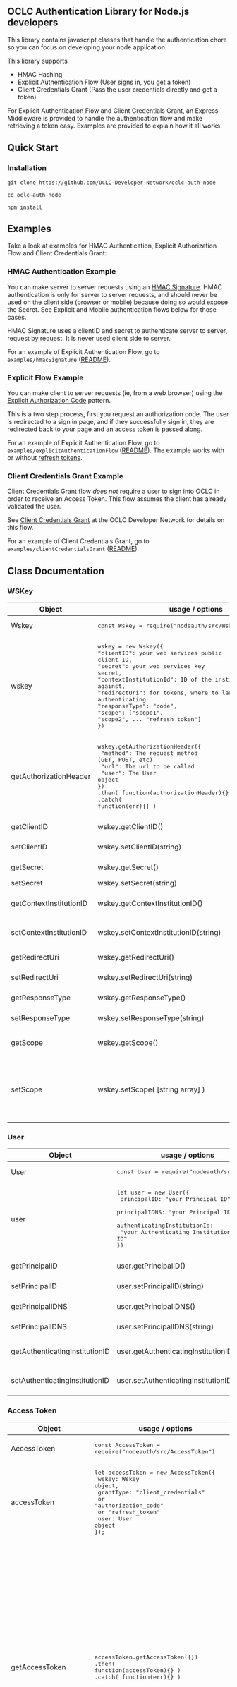 ## OCLC Authentication Library for Node.js developers

This library contains javascript classes that handle the authentication chore so you can focus on developing your node application.

This library supports

* HMAC Hashing
* Explicit Authentication Flow (User signs in, you get a token)
* Client Credentials Grant (Pass the user credentials directly and get a token)

For Explicit Authentication Flow and Client Credentials Grant, an Express Middleware is provided to handle the authentication flow and make retrieving a token easy. Examples are provided to explain how it all works.

## Quick Start

### Installation

```
git clone https://github.com/OCLC-Developer-Network/oclc-auth-node

cd oclc-auth-node

npm install
```

## Examples

Take a look at examples for HMAC Authentication, Explicit Authorization Flow and Client Credentials Grant:

### HMAC Authentication Example

You can make server to server requests using an [HMAC Signature](https://www.oclc.org/developer/develop/authentication/hmac-signature.en.html). HMAC authentication is only for server to server requests, and should never be used on the client side (browser or mobile) because doing so would expose the Secret. See Explicit and Mobile authentication flows below for those cases.

HMAC Signature uses a clientID and secret to authenticate server to server, request by request. It is never used client side to server.

For an example of Explicit Authentication Flow, go to ```examples/hmacSignature``` ([README](examples/hmacSignature/README.md)).

### Explicit Flow Example

You can make client to server requests (ie, from a web browser) using the [Explicit Authorization Code](https://www.oclc.org/developer/develop/authentication/access-tokens/explicit-authorization-code.en.html) pattern.

This is a two step process, first you request an authorization code. The user is redirected to a sign in page, and if they successfully sign in, they are redirected back to your page and an access token is passed along.

For an example of Explicit Authentication Flow, go to ```examples/explicitAuthenticationFlow``` ([README](examples/explicitAuthenticationFlow/README.md)). The example works with or without [refresh tokens](https://www.oclc.org/developer/develop/authentication/access-tokens/refresh-token.en.html).

### Client Credentials Grant Example

Client Credentials Grant flow *does not* require a user to sign into OCLC in order to receive an Access Token. This flow assumes the client has already validated the user.

See [Client Credentials Grant](https://www.oclc.org/developer/develop/authentication/access-tokens/client-credentials-grant.en.html) at the OCLC Developer Network for details on this flow.

For an example of Client Credentials Grant, go to ```examples/clientCredentialsGrant``` ([README](examples/clientCredentialsGrant/README.md)).

## Class Documentation

### WSKey

| Object| usage / options | Notes  |
|-------|-----------------|--------|
| Wskey | <pre>const Wskey = require("nodeauth/src/Wskey")</pre> | Wskey Class|
| wskey | <pre>wskey = new Wskey({<br>"clientID": your web services public client ID,<br>"secret": your web services key secret,<br>"contextInstitutionId": ID of the institution to get data against,<br>"redirectUri": for tokens, where to land back after authenticating<br>"responseType": "code",<br>"scope": \["scope1", "scope2", ... "refresh_token"]<br>})</pre> | WSKey class instance. |
| getAuthorizationHeader | <pre>wskey.getAuthorizationHeader({<br>    "method": The request method (GET, POST, etc)<br>    "url": The url to be called<br>    "user": The User object<br>})<br>.then( function(authorizationHeader){} )<br>.catch( function(err){} )</pre>| Returns a Promise that resolves to the Authorization Header or rejects with an error message. |
| getClientID | wskey.getClientID() | Returns the clientID string |
| setClientID | wskey.setClientID(string) | Sets the client Id |
| getSecret | wskey.getSecret() | returns the secret |
| setSecret| wskey.setSecret(string) | sets the secret |
| getContextInstitutionID | wskey.getContextInstitutionID() | gets the Context Institution ID |
| setContextInstitutionID | wskey.setContextInstitutionID(string) | sets the Context Institution ID
| getRedirectUri | wskey.getRedirectUri() | gets the redirect URI |
| setRedirectUri | wskey.setRedirectUri(string) | sets the redirect URI |
| getResponseType | wskey.getResponseType() | gets the response type
| setResponseType | wskey.setResponseType(string) | sets the response type |
| getScope | wskey.getScope() | gets a string array of scope(s) |
| setScope | wskey.setScope( \[string array] ) | sets the scope to a string array. Add "refresh_token" to the list to request refresh tokens. |

### User

| Object| usage / options | Notes  |
|-------|-----------------|--------|
|User|<pre>const User = require("nodeauth/src/User")</pre> | User class.|
|user|<pre>let user = new User({<br>    principalID: "your Principal ID"<br>    principalIDNS: "your Principal IDNS"<br>    authenticatingInstitutionId:<br>        "your Authenticating Institution ID"<br>})</pre>| User class instance.|
|getPrincipalID | user.getPrincipalID() | gets the Principal ID|
|setPrincipalID | user.setPrincipalID(string)| sets the Principal ID |
|getPrincipalIDNS|user.getPrincipalIDNS()|gets the Principal IDNS|
|setPrincipalIDNS|user.setPrincipalIDNS(string)|sets the Principal IDNS|
|getAuthenticatingInstitutionID|user.getAuthenticatingInstitutionID()|gets the Authenticating Institution ID|
|setAuthenticatingInstitutionID|user.setAuthenticatingInstitutionID(string)|sets the Authenticating Institution ID|


### Access Token

| Object| usage / options | Notes  |
|-------|-----------------|--------|
| AccessToken | <pre>const AccessToken = require("nodeauth/src/AccessToken")</pre>| AccessToken class. |
| accessToken| <pre>let accessToken = new AccessToken({<br>    wskey: Wskey object,<br>    grantType: "client_credentials"<br>        or "authorization_code"<br>        or "refresh_token"<br>    user: User object<br>});</pre> | AccessToken class instance.|
| getAccessToken | <pre>accessToken.getAccessToken({})<br>.then( function(accessToken){} )<br>.catch( function(err){} )</pre>| A promise that resolves when a token has been retrieved. Note that this method acts on itself - the accessToken it is called on is updated and it returns itself in the then() to permit further chaining. This method will return an unexpired token if one already exists, get a new one if no token exists, or get a refreshed token - all automatically.|
| createAccessToken | <pre>accessToken.createAccessToken()<br>   .then( function(accessToken){} )<br>   .catch( function(err){} )</pre> | A promise that resolves when a token has been created. Note that this method acts on itself - the accessToken it is called on is updated and it returns itself in the then() to permit further chaining. |
| getValue | accessToken.getValue() | returns the access token string |
| isExpired|accessToken.isExpired()| true if the access token is expired |
| isRefreshTokenExpired|accessToken.isRefreshTokenExpired()| true if the refresh token is expired|
| getAuthorizationCode | accessToken.getAuthorizationCode() | returns the authorization code |
| setAuthorizationCode | accessToken.setAuthorizationCode(string) | set the authorization code |
| getContextInstitutionID | accessToken.getContextInstitutionID() | gets the Context Institution ID |
| getErrorCode | accessToken.getErrorCode() | gets the token error code, if any|
|getExpiresAt|accessToken.getExpiresAt()| gets the Expires At ISO 8601 time |
|getExpiresIn|accessToken.getExpiresIn()| gets the Expires In seconds |
|getGrantType|accessToken.getGrantType()|gets the Grant Type|
|setGrantType|accessToken.setGrantType(string) | sets the Grant Type|
|getUser|accessToken.getUser()| gets the User object |
|setUser|accessToken.setUser(User object) | sets the User object |
|getRefreshToken|accessToken.getRefreshToken()| gets the refresh token |
|getTokenType| accessToken.getTokenType() | gets the token type |
